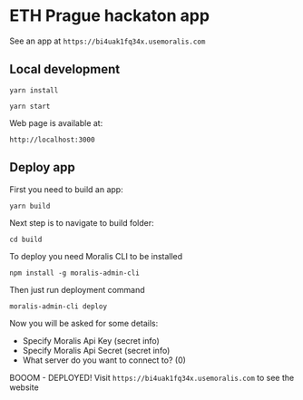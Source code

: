 #  ETH Prague hackaton app
   
See an app at `https://bi4uak1fq34x.usemoralis.com`   
   
## Local development   
   
```
yarn install
```
   
```
yarn start
```
   
Web page is available at:   

```
http://localhost:3000
```

## Deploy app
   
First you need to build an app:   
   
```
yarn build
```

Next step is to navigate to build folder:   
   
```
cd build
```
   
To deploy you need Moralis CLI to be installed      

```
npm install -g moralis-admin-cli
```

Then just run deployment command   
   
```
moralis-admin-cli deploy
```
   
Now you will be asked for some details:
- Specify Moralis Api Key (secret info)
- Specify Moralis Api Secret (secret info)
- What server do you want to connect to? (0)

BOOOM - DEPLOYED!
Visit `https://bi4uak1fq34x.usemoralis.com` to see the website

